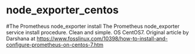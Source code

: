 # node_exporter_centos
#The Prometheus node_exporter install
The Prometheus node_exporter service install procedure. Clean and simple.
OS CentOS7.
Original article by Darshana at https://www.fosslinux.com/10398/how-to-install-and-configure-prometheus-on-centos-7.htm
